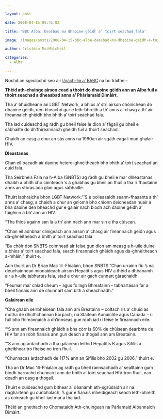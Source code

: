 ```yaml
---

layout: post

date: 2008-04-15 09:45:02

title: 'BBC Alba: Deasbad mu dhaoine gèidh a’ toirt seachad fala'

image: /images/posts/2008-04-15-bbc-alba-deasbad-mu-dhaoine-geidh-a-toirt-seachad-fala.webp

author: Crìstean MacMhìcheil

categories:
  - Alba
  
---
```


Nochd an sgeulachd seo air [làrach-lìn a&#8217; BhBC][1] na bu tràithe:-

**Thèid ath-chuinge airson cead a thoirt do dhaoine gèidh ann an Alba fuil a thoirt seachad a dheasbad anns a&#8217; Phàrlamaid Dimàirt.**

Tha a&#8217; bhuidheann an LGBT Network, a bhios a&#8217; strì airson chòirichean do dhaoine gèidh, den bheachd gur e leth-bhreith a th&#8217; anns a&#8217; chasg a th&#8217; air fireannaich ghèidh bho bhith a&#8217; toirt seachad fala.

Tha iad cuideachd ag ràdh gu bheil feise le dìon a&#8217; fàgail gu bheil e sàbhailte do dh&#8217;fhireannaich ghèidh fuil a thoirt seachad.

Chaidh an casg a chur an sàs anns na 1980an air sgàth eagail mun ghalair HIV.

**Dleastanas**

Chan eil bacadh air daoine hetero-ghnèitheach bho bhith a&#8217; toirt seachad an cuid fala.

Tha Seirbheis Fala na h-Alba (SNBTS) ag ràdh gu bheil e mar dhleastanas dhaibh a bhith cho cinnteach &#8217;s a ghabhas gu bheil an fhuil a tha ri fhaotainn anns an stòras aca glan agus sàbhailte.

Thuirt labhraiche bhon LGBT Network:&#8221;&#8216;S e poileasaidh seann-fhasanta a th&#8217; anns a&#8217; chasg, a chaidh a chur an gnìomh bho chionn deicheadan nuair a bha daoine den bheachd gur e galair nach biodh ach daoine gèidh a&#8217; faighinn a bh&#8217; ann an HIV.

&#8220;Tha fhios againn san là a th&#8217; ann nach ann mar sin a tha cùisean.

&#8220;Chan eil adhbhar clinigeach ann airson a&#8217; chasg air fireannaich gèidh agus dà-ghnèitheach a bhith a&#8217; toirt seachad fala.

&#8220;Bu chòir don SNBTS coimhead air feise gun dìon am measg a h-uile duine a bhios a&#8217; toirt seachad fala, seach fireannaich ghèidh agus dà-ghnèitheach a-mhàin,&#8221; thuirt e.

Ach thuirt an Dr Brian Mac &#8216;ill-Fhialain, bhon SNBTS:&#8221;Chan urrainn fiù &#8217;s na deuchainnean mionaideach airson Hepatitis agus HIV a thèid a dhèanamh air a h-uile tabhartas fala, stad a chur air gach cunnart gàrachaidh.

&#8220;Feumar mar chiad cheum &#8211; agus fo lagh Bhreatainn &#8211; tabhartasan far a bheil fianais ann de chunnart sam bith a sheachnadh.&#8221;

**Galairean eile**

&#8220;Cha ghabh seirbheisean fala ann am Breatainn &#8211; coltach ris a&#8217; chuid as motha de dhùthchannan Eòrpach, na Stàitean Aonaichte agus Canada &#8211; ri fuil bho fhireannaich a dh&#8217;innseas gun robh iad ri feise le fireannach eile.

&#8220;&#8216;S ann am fireannaich ghèidh a bha còrr is 60% de chùisean dearbhte de HIV far an robh fianais ann gun deach a thogail ann am Breatainn.

&#8220;&#8216;S ann ag àrdachadh a tha galairean leithid Hepatitis B agus Sifilis a gheibhear tro fheise no tron fhuil.

&#8220;Chunnacas àrdachadh de 117% ann an Sifilis bho 2002 gu 2006,&#8221; thuirt e.

Tha an Dr Mac &#8216;ill-Fhialain ag ràdh gu bheil rannsachadh a&#8217; sealltainn gum biodh barrachd chunnairt ann de bhith a&#8217; toirt seachad HIV tron fhuil, nan deadh an casg a thogail.

Thuirt e cuideachd gum bithear a&#8217; dèanamh ath-sgrùdaidh air na riaghailtean gu cunbhalach, &#8217;s gur e fianais mheidigeach seach leth-bhreith as coireach gu bheil iad mar a tha iad.

Thèid an gnothach ro Chomataidh Ath-chuingean na Pàrlamaid Albannaich Dimàirt.

 [1]: http://www.bbc.co.uk/scotland/alba/naidheachdan/story/2008/04/080415_blood.shtml "Deasbad mu dhaoine gèidh a' toirt seachad fala"
